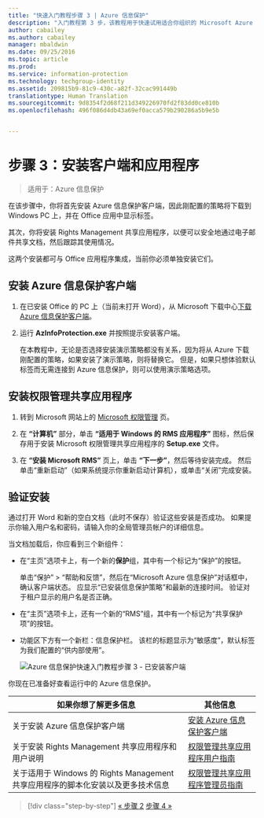 ```yaml
---
title: "快速入门教程步骤 3 | Azure 信息保护"
description: "入门教程第 3 步，该教程用于快速试用适合你组织的 Microsoft Azure 信息保护，所需时间大概 30 分钟。"
author: cabailey
ms.author: cabailey
manager: mbaldwin
ms.date: 09/25/2016
ms.topic: article
ms.prod: 
ms.service: information-protection
ms.technology: techgroup-identity
ms.assetid: 209815b9-81c9-430c-a82f-32cac991449b
translationtype: Human Translation
ms.sourcegitcommit: 9d8354f2d68f211d349226970fd2f83dd0ce810b
ms.openlocfilehash: 496f086d4db43a69ef0acca579b290286a5b9e5b


---
```


# <a name="step-3-install-the-client-and-application"></a>步骤 3：安装客户端和应用程序 

>适用于：Azure 信息保护

在该步骤中，你将首先安装 Azure 信息保护客户端，因此刚配置的策略将下载到 Windows PC 上，并在 Office 应用中显示标签。

其次，你将安装 Rights Management 共享应用程序，以便可以安全地通过电子邮件共享文档，然后跟踪其使用情况。 

这两个安装都可与 Office 应用程序集成，当前你必须单独安装它们。


## <a name="install-the-azure-information-protection-client"></a>安装 Azure 信息保护客户端

1. 在已安装 Office 的 PC 上（当前未打开 Word），从 Microsoft 下载中心[下载 Azure 信息保护客户端](https://www.microsoft.com/en-us/download/details.aspx?id=53018)。 

2. 运行 **AzInfoProtection.exe** 并按照提示安装客户端。

    在本教程中，无论是否选择安装演示策略都没有关系，因为将从 Azure 下载刚配置的策略，如果安装了演示策略，则将替换它。 但是，如果只想体验默认标签而无需连接到 Azure 信息保护，则可以使用演示策略选项。 

## <a name="install-the-rights-management-sharing-application"></a>安装权限管理共享应用程序 

1. 转到 Microsoft 网站上的 [Microsoft 权限管理](http://go.microsoft.com/fwlink/?LinkId=303970) 页。

2. 在 **“计算机”** 部分，单击 **“适用于 Windows 的 RMS 应用程序”** 图标，然后保存用于安装 Microsoft 权限管理共享应用程序的 **Setup.exe** 文件。

3. 在 **“安装 Microsoft RMS”** 页上，单击 **“下一步”**，然后等待安装完成。 然后单击“重新启动”（如果系统提示你重新启动计算机），或单击“关闭”完成安装。


## <a name="verify-the-installations"></a>验证安装

通过打开 Word 和新的空白文档（此时不保存）验证这些安装是否成功。 如果提示你输入用户名和密码，请输入你的全局管理员帐户的详细信息。 

当文档加载后，你应看到三个新组件：

- 在“主页”选项卡上，有一个新的**保护**组，其中有一个标记为“保护”的按钮。

    单击“保护” > “帮助和反馈”，然后在“Microsoft Azure 信息保护”对话框中，确认客户端状态。 应显示“已安装信息保护策略”和最新的连接时间。 验证对于租户显示的用户名是否正确。

- 在“主页”选项卡上，还有一个新的“RMS”组，其中有一个标记为“共享保护项”的按钮。

- 功能区下方有一个新栏：信息保护栏。 该栏的标题显示为“敏感度”，默认标签为我们配置的“供内部使用”。 
    
    ![Azure 信息保护快速入门教程步骤 3 - 已安装客户端](../media/word2013-callouts2.png)

你现在已准备好查看运行中的 Azure 信息保护。

|如果你想了解更多信息|其他信息|
|--------------------------------|--------------------------|
|关于安装 Azure 信息保护客户端|[安装 Azure 信息保护客户端](../rms-client/info-protect-client.md)|
|关于安装 Rights Management 共享应用程序和用户说明|[权限管理共享应用程序用户指南](../rms-client/sharing-app-user-guide.md)|
|关于适用于 Windows 的 Rights Management 共享应用程序的脚本化安装以及更多技术信息|[权限管理共享应用程序管理员指南](../rms-client/sharing-app-admin-guide.md)|


>[!div class="step-by-step"]
[&#171; 步骤 2](infoprotect-tutorial-step2.md)
[步骤 4 &#187;](infoprotect-tutorial-step4.md)


<!--HONumber=Nov16_HO2-->


